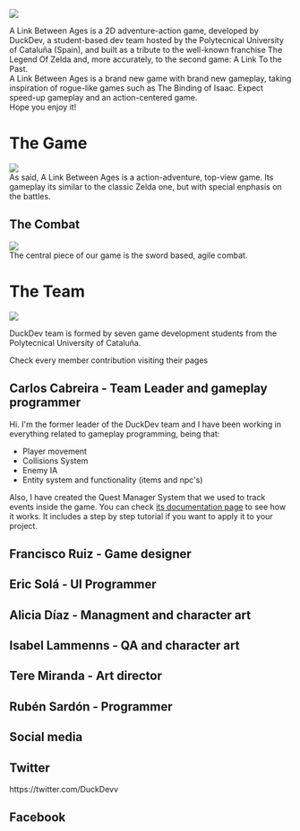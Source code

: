 
![](https://fotos.subefotos.com/d1740900ec8419e126fe2dca89910b70o.png)   



 A Link Between Ages is a 2D adventure-action game, developed by DuckDev, a student-based dev team hosted by the Polytecnical University of Cataluña (Spain), and built as a tribute to the well-known franchise The Legend Of Zelda and, more accurately, to the second game: A Link To the Past.   
  A Link Between Ages is a brand new game with brand new gameplay, taking inspiration of rogue-like games such as The Binding of Isaac.
  Expect speed-up gameplay and an action-centered game.   
  Hope you enjoy it!  
  
<h1> The Game </h1>   

 ![](https://fotos.subefotos.com/a771dbf63c2349ffa76e10ffff750b54o.png)   
    As said, A Link Between Ages is a action-adventure, top-view game. Its gameplay its similar to the classic Zelda one, but with special enphasis on the battles.  
    
<h2> The Combat </h2>   

 ![](https://fotos.subefotos.com/b043f1e01de16d1a3a53f2c0e3808236o.gif)    
 The central piece of our game is the sword based, agile combat.
  
  
<h1> The Team </h1>   

 ![](https://fotos.subefotos.com/a09ca9373f31b9b83f4d4ff095a4cb32o.png)
  
 DuckDev team is formed by seven game development students from the Polytecnical University of Cataluña.
 
 
 Check every member contribution visiting their pages
 
 
<h2> Carlos Cabreira - Team Leader and gameplay programmer </h2>
  
   Hi. I'm the former leader of the DuckDev team and I have been working in everything related to gameplay programming, being that: 
   * Player movement
   * Collisions System
   * Enemy IA
   * Entity system and functionality (items and npc's)
   
   Also, I have created the Quest Manager System that we used to track events inside the game. You can check [its documentation page](https://carcasanchez.github.io/QuestManager/) to see how it works. It includes a step by step tutorial if you want to apply it to your project.
 
<h2> Francisco Ruiz - Game designer </h2>
 
<h2> Eric Solá - UI Programmer </h2>
 
<h2> Alicia Díaz - Managment and character art </h2>
 
<h2> Isabel Lammenns - QA and character art </h2>
 
<h2> Tere Miranda - Art director </h2>
 
<h2> Rubén Sardón - Programmer </h2>
 
 
<h2> Social media</h1>
<h2> Twitter </h2>    
https://twitter.com/DuckDevv
<h2> Facebook </h2>
  


